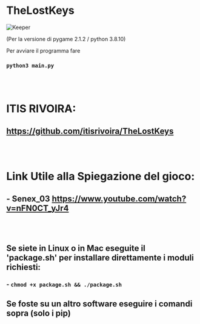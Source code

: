 # TheLostKeys

<img src="https://github.com/itisrivoira/TheLostKeys/blob/main/Python/assets/angry-mostro.png" alt="Keeper">

(Per la versione di pygame 2.1.2 / python 3.8.10)

Per avviare il programma fare
### `python3 main.py`

</br></br>
# ITIS RIVOIRA:
## https://github.com/itisrivoira/TheLostKeys

</br></br>
# Link Utile alla Spiegazione del gioco:
## - Senex_03 https://www.youtube.com/watch?v=nFN0CT_yJr4
</br></br>
## Se siete in Linux o in Mac eseguite il 'package.sh' per installare direttamente i moduli richiesti:
### - `chmod +x package.sh && ./package.sh`

## Se foste su un altro software eseguire i comandi sopra (solo i pip)
